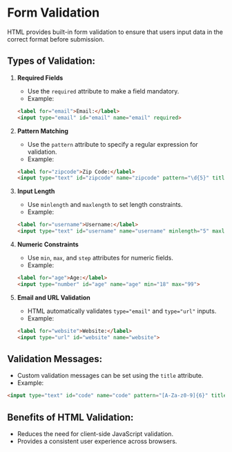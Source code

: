
# Form Validation

HTML provides built-in form validation to ensure that users input data in the correct format before submission.

## Types of Validation:
1. **Required Fields**
   - Use the `required` attribute to make a field mandatory.
   - Example:
   ```html
   <label for="email">Email:</label>
   <input type="email" id="email" name="email" required>
   ```

2. **Pattern Matching**
   - Use the `pattern` attribute to specify a regular expression for validation.
   - Example:
   ```html
   <label for="zipcode">Zip Code:</label>
   <input type="text" id="zipcode" name="zipcode" pattern="\d{5}" title="Enter a 5-digit zip code">
   ```

3. **Input Length**
   - Use `minlength` and `maxlength` to set length constraints.
   - Example:
   ```html
   <label for="username">Username:</label>
   <input type="text" id="username" name="username" minlength="5" maxlength="15">
   ```

4. **Numeric Constraints**
   - Use `min`, `max`, and `step` attributes for numeric fields.
   - Example:
   ```html
   <label for="age">Age:</label>
   <input type="number" id="age" name="age" min="18" max="99">
   ```

5. **Email and URL Validation**
   - HTML automatically validates `type="email"` and `type="url"` inputs.
   - Example:
   ```html
   <label for="website">Website:</label>
   <input type="url" id="website" name="website">
   ```

## Validation Messages:
- Custom validation messages can be set using the `title` attribute.
- Example:
```html
<input type="text" id="code" name="code" pattern="[A-Za-z0-9]{6}" title="Must be a 6-character alphanumeric code">
```

## Benefits of HTML Validation:
- Reduces the need for client-side JavaScript validation.
- Provides a consistent user experience across browsers.
